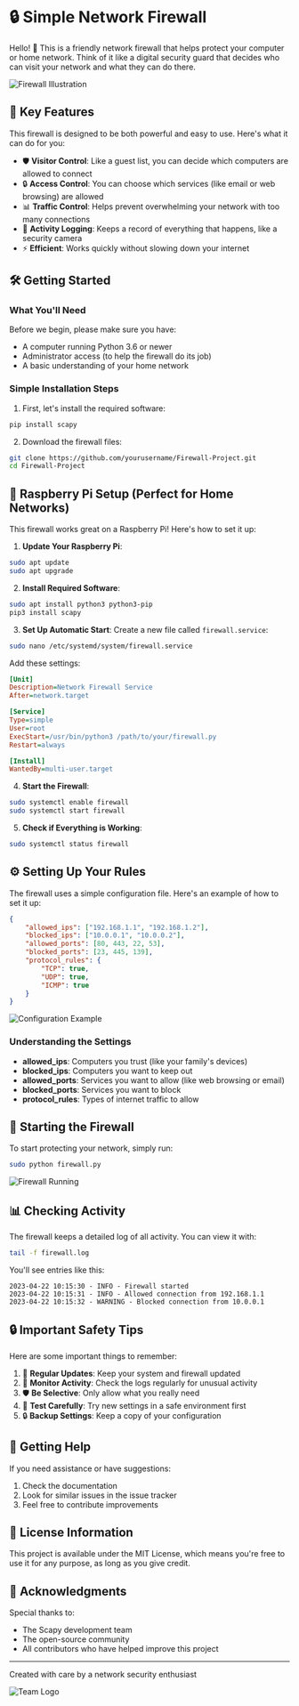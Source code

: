﻿# 🔒 Simple Network Firewall

Hello! 👋 This is a friendly network firewall that helps protect your computer or home network. Think of it like a digital security guard that decides who can visit your network and what they can do there.

![Firewall Illustration](https://via.placeholder.com/800x400/2C3E50/FFFFFF?text=Network+Security+Guard)

## 🌟 Key Features

This firewall is designed to be both powerful and easy to use. Here's what it can do for you:

- 🛡️ **Visitor Control**: Like a guest list, you can decide which computers are allowed to connect
- 🔒 **Access Control**: You can choose which services (like email or web browsing) are allowed
- 📊 **Traffic Control**: Helps prevent overwhelming your network with too many connections
- 📝 **Activity Logging**: Keeps a record of everything that happens, like a security camera
- ⚡ **Efficient**: Works quickly without slowing down your internet

## 🛠️ Getting Started

### What You'll Need

Before we begin, please make sure you have:
- A computer running Python 3.6 or newer
- Administrator access (to help the firewall do its job)
- A basic understanding of your home network

### Simple Installation Steps

1. First, let's install the required software:
```bash
pip install scapy
```

2. Download the firewall files:
```bash
git clone https://github.com/yourusername/Firewall-Project.git
cd Firewall-Project
```

## 🍓 Raspberry Pi Setup (Perfect for Home Networks)

This firewall works great on a Raspberry Pi! Here's how to set it up:

1. **Update Your Raspberry Pi**:
```bash
sudo apt update
sudo apt upgrade
```

2. **Install Required Software**:
```bash
sudo apt install python3 python3-pip
pip3 install scapy
```

3. **Set Up Automatic Start**:
Create a new file called `firewall.service`:
```bash
sudo nano /etc/systemd/system/firewall.service
```

Add these settings:
```ini
[Unit]
Description=Network Firewall Service
After=network.target

[Service]
Type=simple
User=root
ExecStart=/usr/bin/python3 /path/to/your/firewall.py
Restart=always

[Install]
WantedBy=multi-user.target
```

4. **Start the Firewall**:
```bash
sudo systemctl enable firewall
sudo systemctl start firewall
```

5. **Check if Everything is Working**:
```bash
sudo systemctl status firewall
```

## ⚙️ Setting Up Your Rules

The firewall uses a simple configuration file. Here's an example of how to set it up:

```json
{
    "allowed_ips": ["192.168.1.1", "192.168.1.2"],
    "blocked_ips": ["10.0.0.1", "10.0.0.2"],
    "allowed_ports": [80, 443, 22, 53],
    "blocked_ports": [23, 445, 139],
    "protocol_rules": {
        "TCP": true,
        "UDP": true,
        "ICMP": true
    }
}
```

![Configuration Example](https://via.placeholder.com/600x300/3498DB/FFFFFF?text=Configuration+Example)

### Understanding the Settings

- **allowed_ips**: Computers you trust (like your family's devices)
- **blocked_ips**: Computers you want to keep out
- **allowed_ports**: Services you want to allow (like web browsing or email)
- **blocked_ports**: Services you want to block
- **protocol_rules**: Types of internet traffic to allow

## 🚀 Starting the Firewall

To start protecting your network, simply run:
```bash
sudo python firewall.py
```

![Firewall Running](https://via.placeholder.com/600x300/27AE60/FFFFFF?text=Firewall+Running)

## 📊 Checking Activity

The firewall keeps a detailed log of all activity. You can view it with:
```bash
tail -f firewall.log
```

You'll see entries like this:
```
2023-04-22 10:15:30 - INFO - Firewall started
2023-04-22 10:15:31 - INFO - Allowed connection from 192.168.1.1
2023-04-22 10:15:32 - WARNING - Blocked connection from 10.0.0.1
```

## 🔒 Important Safety Tips

Here are some important things to remember:

1. 🔐 **Regular Updates**: Keep your system and firewall updated
2. 📝 **Monitor Activity**: Check the logs regularly for unusual activity
3. 🛡️ **Be Selective**: Only allow what you really need
4. 🔄 **Test Carefully**: Try new settings in a safe environment first
5. 🔒 **Backup Settings**: Keep a copy of your configuration

## 🤝 Getting Help

If you need assistance or have suggestions:
1. Check the documentation
2. Look for similar issues in the issue tracker
3. Feel free to contribute improvements

## 📜 License Information

This project is available under the MIT License, which means you're free to use it for any purpose, as long as you give credit.

## 🙏 Acknowledgments

Special thanks to:
- The Scapy development team
- The open-source community
- All contributors who have helped improve this project

---

Created with care by a network security enthusiast

![Team Logo](https://via.placeholder.com/200x100/E74C3C/FFFFFF?text=Network+Security)
